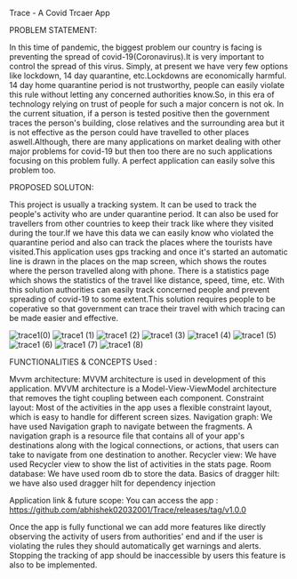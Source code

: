 Trace - A Covid Trcaer App

PROBLEM STATEMENT:

In this time of pandemic, the biggest problem our country is facing is preventing the spread of covid-19(Coronavirus).It is very important to control the spread of this virus. Simply, at present we have very few options like lockdown, 14 day quarantine, etc.Lockdowns are economically harmful. 14 day home quarantine period is not trustworthy, people can easily violate this rule without letting any concerned authorities know.So, in this era of technology relying on trust of people for such a major concern is not ok. In the current situation, if a person is tested positive then the government traces the person's building, close relatives and the surrounding area but it is not effective as the person could have travelled to other places aswell.Although, there are many applications on market dealing with other major problems for covid-19 but then too there are no such applications focusing on this problem fully. A perfect application can easily solve this problem too.

PROPOSED SOLUTON:

This project is usually a tracking system. It can be used to track the people's activity who are under quarantine period. It can also be used for travellers from other countries to keep their track like where they visited during the tour.If we have this data we can easily know who violated the quarantine period and also can track the places where the tourists have visited.This application uses gps tracking and once it's started an automatic line is drawn in the places on the map screen, which shows the routes where the person travelled along with phone. There is a statistics page which shows the statistics of the travel like distance, speed, time, etc. With this solution authorities can easily track concerned people and prevent spreading of covid-19 to some extent.This solution requires people to be coperative so that government can trace their travel with which tracing can be made easier and effective.

![trace1(0)](https://user-images.githubusercontent.com/74093122/148576058-3f7f6ed1-5c6a-493c-bde8-f9daf8dad56d.jpeg) 
![trace1 (1)](https://user-images.githubusercontent.com/74093122/148576132-e60ca68f-5a37-4ebd-a8b0-6bb65c286a21.jpeg)
![trace1 (2)](https://user-images.githubusercontent.com/74093122/148576150-4480d3e9-41c6-4fc0-8257-4357c8234a37.jpeg)
![trace1 (3)](https://user-images.githubusercontent.com/74093122/148576163-1ea351b8-7b6a-4816-9e11-b40928c179a0.jpeg)
![trace1 (4)](https://user-images.githubusercontent.com/74093122/148576179-8bbe2a90-bb96-43e9-a0ef-41d4338f6324.jpeg)
![trace1 (5)](https://user-images.githubusercontent.com/74093122/148576190-f4940e94-2a3e-493c-aab1-2d030c12f920.jpeg)
![trace1 (6)](https://user-images.githubusercontent.com/74093122/148576202-8504d03c-f3f3-4704-8367-2c8fed99094b.jpeg)
![trace1 (7)](https://user-images.githubusercontent.com/74093122/148576213-5a907891-00cb-4c71-901d-6398af9c9fed.jpeg)
![trace1 (8)](https://user-images.githubusercontent.com/74093122/148576233-2049921f-9132-4c13-b131-24024c4474df.jpeg)


FUNCTIONALITIES & CONCEPTS Used :

Mvvm architecture: MVVM architecture is used in development of this application. MVVM architecture is a Model-View-ViewModel architecture that removes the tight coupling between each component.
Constraint layout: Most of the activities in the app uses a flexible constraint layout, which is easy to handle for different screen sizes.
Navigation graph: We have used Navigation graph to navigate between the fragments. A navigation graph is a resource file that contains all of your app's destinations along with the logical connections, or actions, that users can take to navigate from one destination to another.
Recycler view: We have used Recycler view to show the list of activities in the stats page. 
Room database: We have used room db to store the data.
Basics of dragger hilt: we have also used dragger hilt for dependency injection

Application link & future scope:
You can access the app : https://github.com/abhishek02032001/Trace/releases/tag/v1.0.0

Once the app is fully functional we can add more features like directly observing the activity of users from authorities' end and if the user is violating the rules they should automatically get warnings and alerts. Stopping the tracking of app should be inaccessible by users this feature is also to be implemented.
